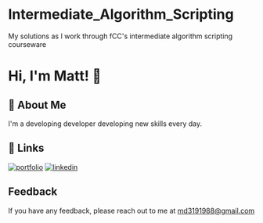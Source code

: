 
# Intermediate_Algorithm_Scripting
My solutions as I work through fCC's intermediate algorithm scripting courseware


# Hi, I'm Matt! 👋


## 🚀 About Me
I'm a developing developer developing new skills every day.


## 🔗 Links
[![portfolio](https://img.shields.io/badge/my_portfolio-000?style=for-the-badge&logo=ko-fi&logoColor=white)](https://mdipietro22.github.io/MattDipietroPMP/#projects)
[![linkedin](https://img.shields.io/badge/linkedin-0A66C2?style=for-the-badge&logo=linkedin&logoColor=white)](https://www.linkedin.com/in/mattdipietropmp/)


## Feedback

If you have any feedback, please reach out to me at md3191988@gmail.com

